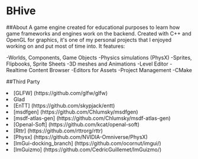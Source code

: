 # BHive

 ##About
A game engine created for educational purposes to learn how game frameworks and engines work on the backend. Created with C++ and OpenGL for graphics, it's one of my personal projects that I enjoyed working on and put most of time into. It features:

-Worlds, Components, Game Objects
-Physics simulations (PhysX)
-Sprites, Flipbooks, Sprite Sheets
-3D meshes and Animations
-Level Editor
-Realtime Content Browser
-Editors for Assets
-Project Management
-CMake

##Third Party
<li>[GLFW] (https://github.com/glfw/glfw)</li>
<li>Glad</li>
<li>[EnTT] (https://github.com/skypjack/entt)</li>
<li>[msdfgen] (https://github.com/Chlumsky/msdfgen)</li>
<li>[msdf-atlas-gen] (https://github.com/Chlumsky/msdf-atlas-gen)</li>
<li>[Openal-Soft] (https://github.com/kcat/openal-soft)</li>
<li>[Rttr] (https://github.com/rttrorg/rttr)</li>
<li>[Physx] (https://github.com/NVIDIA-Omniverse/PhysX)</li>
<li>[ImGui-docking_branch] (https://github.com/ocornut/imgui/)</li>
<li>[ImGuizmo] (https://github.com/CedricGuillemet/ImGuizmo/)</li>
